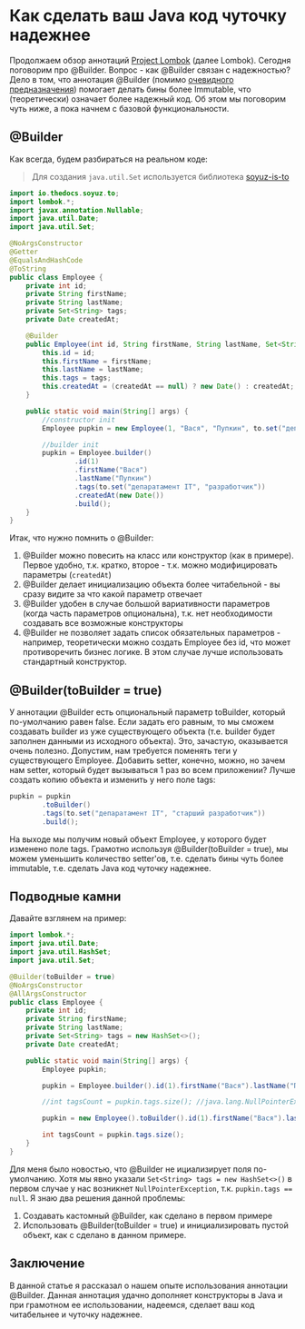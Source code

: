 # Как сделать ваш Java код чуточку надежнее
Продолжаем обзор аннотаций [Project Lombok](https://projectlombok.org/) (далее Lombok). Сегодня поговорим про @Builder. Вопрос - как @Builder связан с надежностью? 
Дело в том, что аннотация @Builder (помимо [очевидного предназначения](https://ru.wikipedia.org/wiki/%D0%A1%D1%82%D1%80%D0%BE%D0%B8%D1%82%D0%B5%D0%BB%D1%8C_(%D1%88%D0%B0%D0%B1%D0%BB%D0%BE%D0%BD_%D0%BF%D1%80%D0%BE%D0%B5%D0%BA%D1%82%D0%B8%D1%80%D0%BE%D0%B2%D0%B0%D0%BD%D0%B8%D1%8F))) помогает делать бины более Immutable, что (теоретически) означает более надежный код.
Об этом мы поговорим чуть ниже, а пока начнем с базовой функциональности.

## @Builder
Как всегда, будем разбираться на реальном коде:

> Для создания `java.util.Set` используется библиотека [soyuz-is-to](https://github.com/thedocs-io/soyuz-is-to)

```java
import io.thedocs.soyuz.to;
import lombok.*;
import javax.annotation.Nullable;
import java.util.Date;
import java.util.Set;

@NoArgsConstructor
@Getter
@EqualsAndHashCode
@ToString
public class Employee {
    private int id;
    private String firstName;
    private String lastName;
    private Set<String> tags;
    private Date createdAt;

    @Builder
    public Employee(int id, String firstName, String lastName, Set<String> tags, @Nullable Date createdAt) {
        this.id = id;
        this.firstName = firstName;
        this.lastName = lastName;
        this.tags = tags;
        this.createdAt = (createdAt == null) ? new Date() : createdAt;
    }

    public static void main(String[] args) {
        //constructor init
        Employee pupkin = new Employee(1, "Вася", "Пупкин", to.set("депаратамент IT", "разработчик"), new Date());

        //builder init
        pupkin = Employee.builder()
                .id(1)
                .firstName("Вася")
                .lastName("Пупкин")
                .tags(to.set("депаратамент IT", "разработчик"))
                .createdAt(new Date())
                .build();
    }
}
```

Итак, что нужно помнить о @Builder:
1. @Builder можно повесить на класс или конструктор (как в примере). Первое удобно, т.к. кратко, второе - т.к. можно модифицировать параметры (`createdAt`)
2. @Builder делает инициализацию объекта более читабельной - вы сразу видите за что какой параметр отвечает
3. @Builder удобен в случае большой вариативности параметров (когда часть параметров опциональна), т.к. нет необходимости создавать все возможные конструкторы
4. @Builder не позволяет задать список обязательных параметров - например, теоретически можно создать Employee без id, что может противоречить бизнес логике. В этом случае лучше использовать стандартный конструктор.

## @Builder(toBuilder = true)
У аннотации @Builder есть опциональный параметр toBuilder, который по-умолчанию равен false. Если задать его равным, то мы сможем создавать builder из уже существующего объекта (т.е. builder будет заполнен данными из исходного объекта).
Это, зачастую, оказывается очень полезно. Допустим, нам требуется поменять теги у существующего Employee.
Добавить setter, конечно, можно, но зачем нам setter, который будет вызываться 1 раз во всем приложении? Лучше создать копию объекта и изменить у него поле tags:
```java
pupkin = pupkin
        .toBuilder()
        .tags(to.set("депаратамент IT", "старший разработчик"))
        .build();
```
На выходе мы получим новый объект Employee, у которого будет изменено поле tags. 
Грамотно используя @Builder(toBuilder = true), мы можем уменьшить количество setter'ов, т.е. сделать бины чуть более immutable, т.е. сделать Java код чуточку надежнее. 

## Подводные камни
Давайте взглянем на пример:
```java
import lombok.*;
import java.util.Date;
import java.util.HashSet;
import java.util.Set;

@Builder(toBuilder = true)
@NoArgsConstructor
@AllArgsConstructor
public class Employee {
    private int id;
    private String firstName;
    private String lastName;
    private Set<String> tags = new HashSet<>();
    private Date createdAt;

    public static void main(String[] args) {
        Employee pupkin;

        pupkin = Employee.builder().id(1).firstName("Вася").lastName("Пупкин").build();

        //int tagsCount = pupkin.tags.size(); //java.lang.NullPointerException

        pupkin = new Employee().toBuilder().id(1).firstName("Вася").lastName("Пупкин").build();

        int tagsCount = pupkin.tags.size();
    }
}
```

Для меня было новостью, что @Builder не ициализирует поля по-умолчанию. Хотя мы явно указали `Set<String> tags = new HashSet<>()` в первом случае у нас возникнет `NullPointerException`, т.к. `pupkin.tags == null`.
Я знаю два решения данной проблемы:
1. Создавать кастомный @Builder, как сделано в первом примере
2. Использовать @Builder(toBuilder = true) и инициализировать пустой объект, как с сделано в данном примере. 

## Заключение
В данной статье я рассказал о нашем опыте использования аннотации @Builder. Данная аннотация удачно дополняет конструкторы в Java и при грамотном ее использовании, надеемся, сделает ваш код читабельнее и чуточку надежнее.